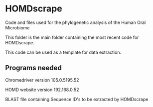 # HOMDscrape
Code and files used for the phylogenetic analysis of the Human Oral Microbiome

This folder is the main folder containing the most recent code for HOMDscrape. 

This code can be used as a template for data extraction. 

## Programs needed
Chromedriver version 105.0.5195.52

HOMD website version 192.168.0.52

BLAST file containing Sequence ID's to be extracted by HOMDscrape
